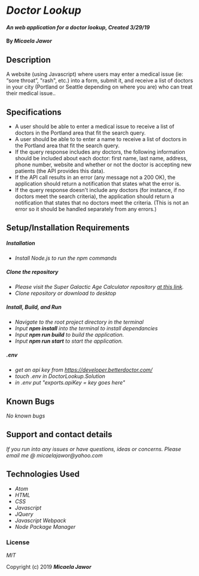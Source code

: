 # _Doctor Lookup_

#### _An web application for a doctor lookup, Created 3/29/19_

#### By _**Micaela Jawor**_

## Description

A website (using Javascript) where users may enter a medical issue (ie: “sore throat”, "rash", etc.) into a form, submit it, and receive a list of doctors in your city (Portland or Seattle depending on where you are) who can treat their medical issue..

## Specifications

* A user should be able to enter a medical issue to receive a list of doctors in the Portland area that fit the search query.
* A user should be able to to enter a name to receive a list of doctors in the Portland area that fit the search query.
* If the query response includes any doctors, the following information should be included about each doctor: first name, last name, address, phone number, website and whether or not the doctor is accepting new patients (the API provides this data).
* If the API call results in an error (any message not a 200 OK), the application should return a notification that states what the error is.
* If the query response doesn't include any doctors (for instance, if no doctors meet the search criteria), the application should return a notification that states that no doctors meet the criteria. (This is not an error so it should be handled separately from any errors.)

## Setup/Installation Requirements

##### Installation
* _Install Node.js to run the npm commands_
##### Clone the repository
* _Please visit the Super Galactic Age Calculator repository <a href="https://github.com/MicaelaDJ/DoctorLookup.Solution">at this link</a>._
* _Clone repository or download to desktop_
##### Install, Build, and Run
* _Navigate to the root project directory in the terminal_
* _Input **npm install** into the terminal to install dependancies_
* _Input **npm run build** to build the application._
* _Input **npm run start** to start the application._
##### .env
* _get an api key from https://developer.betterdoctor.com/_
* _touch .env in DoctorLookup.Solution_
* _in .env put "exports.apiKey = key goes here"_



## Known Bugs

_No known bugs_

## Support and contact details

_If you run into any issues or have questions, ideas or concerns.  Please email me @ micaelajawor@yahoo.com_

## Technologies Used

* _Atom_
* _HTML_
* _CSS_
* _Javascript_
* _JQuery_
* _Javascript Webpack_
* _Node Package Manager_

### License

*MIT*

Copyright (c) 2019 **_Micaela Jawor_**
